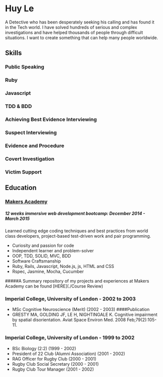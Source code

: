 # Huy Le
A Detective who has been desperately seeking his calling and has found it in the Tech world. I have solved hundreds of serious and complex investigations and have helped thousands of people through difficult situations. I want to create something that can help many people worldwide. 

## Skills

### Public Speaking

### Ruby

### Javascript

### TDD & BDD

### Achieving Best Evidence Interviewing

### Suspect Interviewing

### Evidence and Procedure

### Covert Investigation

### Victim Support

## Education

### [Makers Academy](http://makersacademy.com)
##### 12 weeks immersive web development bootcamp: December 2014 - March 2015
Learned cutting edge coding techniques and best practices from world class developers, project-based test-driven work and pair programming.

- Curiosity and passion for code
- Independent learner and problem-solver
- OOP, TDD, SOLID, MVC, BDD
- Software Craftsmanship
- Ruby, Rails, Javascript, Node.js, js, HTML and CSS
- Rspec, Jasmine, Mocha, Cucumber


#####A Summary repository of my projects and experiences at Makers Academy can be found [HERE](./Course Review)

### Imperial College, University of London - 2002 to 2003

- MSc Cognitive Neuroscience (Merit) (2002 - 2003)
####Publication
- GRESTY MA, GOLDING JF, LE H, NIGHTINGALE K. Cognitive impairment by spatial disorientation. Aviat Space Environ Med. 2008 Feb;79(2):105-11.

### Imperial College, University of London - 1999 to 2002

- BSc Biology (2:2) (1999 - 2002)
- President of 22 Club (Alumni Association) (2001 - 2002)
- RAG Officer for Rugby Club (2000 - 2001)
- Rugby Club Social Secretary (2000 - 2001)
- Rugby Club Tour Manager (2001 - 2002)